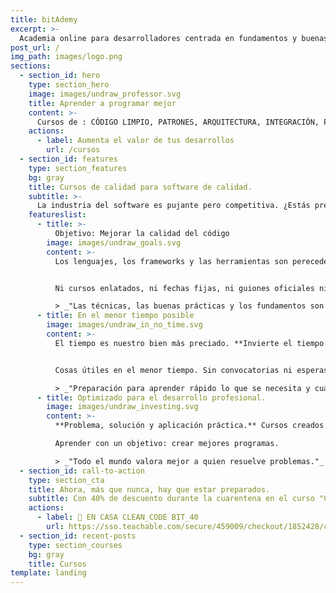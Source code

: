 ```yaml
---
title: bitAdemy
excerpt: >-
  Academia online para desarrolladores centrada en fundamentos y buenas prácticas de la programación.
post_url: /
img_path: images/logo.png
sections:
  - section_id: hero
    type: section_hero
    image: images/undraw_professor.svg
    title: Aprender a programar mejor
    content: >-
      Cursos de : CÓDIGO LIMPIO, PATRONES, ARQUITECTURA, INTEGRACIÓN, PRUEBAS...
    actions:
      - label: Aumenta el valor de tus desarrollos
        url: /cursos
  - section_id: features
    type: section_features
    bg: gray
    title: Cursos de calidad para software de calidad.
    subtitle: >-
      La industria del software es pujante pero competitiva. ¿Estás preparado? Formarse bien es la mejor garantía de éxito.
    featureslist:
      - title: >-
          Objetivo: Mejorar la calidad del código
        image: images/undraw_goals.svg
        content: >-
          Los lenguajes, los frameworks y las herramientas son perecederos. **Para obtener calidad a largo plazo hay que centrarse en lo que no cambia.**


          Ni cursos enlatados, ni fechas fijas, ni guiones oficiales ni burocracia. Todo al grano.

          > _"Las técnicas, las buenas prácticas y los fundamentos son útiles para siempre."_
      - title: En el menor tiempo posible
        image: images/undraw_in_no_time.svg
        content: >-
          El tiempo es nuestro bien más preciado. **Invierte el tiempo de la manera más rentable.**


          Cosas útiles en el menor tiempo. Sin convocatorias ni esperas.

          > _"Preparación para aprender rápido lo que se necesita y cuando se necesita."_
      - title: Optimizado para el desarrollo profesional.
        image: images/undraw_investing.svg
        content: >-
          **Problema, solución y aplicación práctica.** Cursos creados tras miles de horas de experiencia empresarial y docente.

          Aprender con un objetivo: crear mejores programas.

          > _"Todo el mundo valora mejor a quien resuelve problemas."_
  - section_id: call-to-action
    type: section_cta
    title: Ahora, más que nunca, hay que estar preparados.
    subtitle: Con 40% de descuento durante la cuarentena en el curso "Clean Code aplicado para desarrollos limpios y rentables" la distancia no será un problema.
    actions:
      - label: 🏡 EN CASA CLEAN_CODE BIT_40
        url: https://sso.teachable.com/secure/459009/checkout/1852428/codigo-limpio?coupon_code=BIT_40
  - section_id: recent-posts
    type: section_courses
    bg: gray
    title: Cursos
template: landing
---
```

